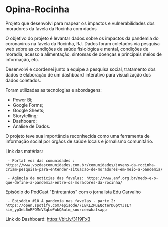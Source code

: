 # Opina-Rocinha
Projeto que desenvolvi para mapear os impactos e vulnerabilidades dos moradores da favela da Rocinha com dados


O objetivo do projeto é levantar dados sobre os impactos da pandemia do coronavírus na favela da Rocinha, RJ. Dados foram coletados via pesquisa web sobre as condições de saúde fisiológica e mental, condições de moradia, acesso a alimentação, sintomas de doenças e principais meios de informação, etc.

Desenvolvi e coordenei junto a equipe a pesquisa social, tratamento dos dados e elaboração de um dashboard interativo para visualização dos dados coletados.

Foram utilizadas as tecnologias e abordagens:
- Power Bi;
- Google Forms;
- Google Sheets;
- Storytelling;
- Dashboard;
- Análise de Dados.


O projeto teve sua importância reconhecida como uma ferramenta de informação social por órgãos de saúde locais e jornalismo comunitário.


Link das matérias:

     - Portal voz das comunidades : https://www.vozdascomunidades.com.br/comunidades/jovens-da-rocinha-criam-pesquisa-para-entender-situacao-de-moradores-em-meio-a-pandemia/
     
     - Agência de notícias das favelas: https://www.anf.org.br/medo-e-o-que-define-a-pandemia-entre-os-moradores-da-rocinha/
     
    
Episódio do PodCast "Entretantos" com o jornalista Edu Carvalho
     
     - Episódio #10 A pandemia nas favelas - parte 2: https://open.spotify.com/episode/71BKLZMuEQoterDGptYJsL?si=_yp3eL6nRPOMnV3qLwPubQ&utm_source=whatsapp


Link do Dashboard: https://bit.ly/3119FxB
